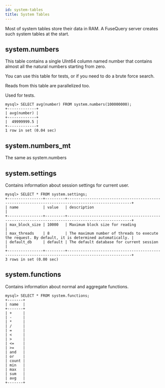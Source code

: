 ```yaml
---
id: system-tables
title: System Tables
---
```


Most of system tables store their data in RAM. A FuseQuery server creates such system tables at the start.

## system.numbers

This table contains a single UInt64 column named number that contains almost all the natural numbers starting from zero.

You can use this table for tests, or if you need to do a brute force search.

Reads from this table are parallelized too.

Used for tests.

    mysql> SELECT avg(number) FROM system.numbers(100000000);
    +-------------+
    | avg(number) |
    +-------------+
    |  49999999.5 |
    +-------------+
    1 row in set (0.04 sec)

## system.numbers_mt

The same as system.numbers


## system.settings

Contains information about session settings for current user.

    mysql> SELECT * FROM system.settings;
    +----------------+---------+---------------------------------------------------------------------------------------------------+
    | name           | value   | description                                                                                       |
    +----------------+---------+---------------------------------------------------------------------------------------------------+
    | max_block_size | 10000   | Maximum block size for reading                                                                    |
    | max_threads    | 8       | The maximum number of threads to execute the request. By default, it is determined automatically. |
    | default_db     | default | The default database for current session                                                          |
    +----------------+---------+---------------------------------------------------------------------------------------------------+
    3 rows in set (0.00 sec)


## system.functions

Contains information about normal and aggregate functions.

```
mysql> SELECT * FROM system.functions;
+-------+
| name  |
+-------+
| +     |
| -     |
| *     |
| /     |
| =     |
| <     |
| >     |
| <=    |
| >=    |
| and   |
| or    |
| count |
| min   |
| max   |
| sum   |
| avg   |
+-------+
```
